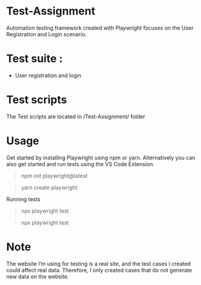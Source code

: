 # Test-Assignment

Automation testing framework created with Playwright focuses on the User Registration and Login scenario.

# Test suite : 
- User registration and login

# Test scripts

The Test scripts are located in /Test-Assignment/ folder

# Usage

Get started by installing Playwright using npm or yarn. Alternatively you can also get started and run tests using the VS Code Extension.

> npm init playwright@latest

> yarn create playwright

Running tests

> npx playwright test

> npx playwright test

# Note

The website I’m using for testing is a real site, and the test cases I created could affect real data. Therefore, I only created cases that do not generate new data on the website.